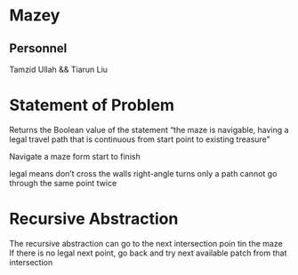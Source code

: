 # Mazey

## Personnel
Tamzid Ullah && Tiarun Liu

# Statement of Problem
Returns the Boolean value of the statement “the maze is navigable, having a legal travel path that is continuous from start point to existing treasure”

Navigate a maze form start to finish

legal means
  don’t cross the walls
  right-angle turns only 
  a path cannot go through the same point twice

# Recursive Abstraction

The recursive abstraction can go to the next intersection poin tin the maze
  If there is no legal next point,
  go back and try next available patch from that intersection
